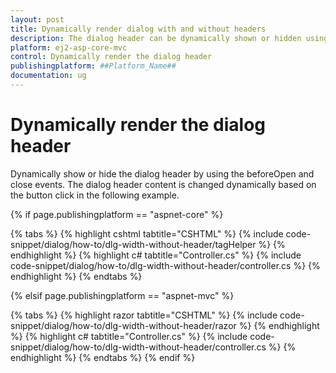 ```yaml
---
layout: post
title: Dynamically render dialog with and without headers
description: The dialog header can be dynamically shown or hidden using header properties, beforeOpen, and close events.
platform: ej2-asp-core-mvc
control: Dynamically render the dialog header
publishingplatform: ##Platform_Name##
documentation: ug
---
```


# Dynamically render the dialog header

Dynamically show or hide the dialog header by using the beforeOpen and close events. The dialog header content is changed dynamically based on the button click in the following example.

{% if page.publishingplatform == "aspnet-core" %}

{% tabs %}
{% highlight cshtml tabtitle="CSHTML" %}
{% include code-snippet/dialog/how-to/dlg-width-without-header/tagHelper %}
{% endhighlight %}
{% highlight c# tabtitle="Controller.cs" %}
{% include code-snippet/dialog/how-to/dlg-width-without-header/controller.cs %}
{% endhighlight %}
{% endtabs %}

{% elsif page.publishingplatform == "aspnet-mvc" %}

{% tabs %}
{% highlight razor tabtitle="CSHTML" %}
{% include code-snippet/dialog/how-to/dlg-width-without-header/razor %}
{% endhighlight %}
{% highlight c# tabtitle="Controller.cs" %}
{% include code-snippet/dialog/how-to/dlg-width-without-header/controller.cs %}
{% endhighlight %}
{% endtabs %}
{% endif %}